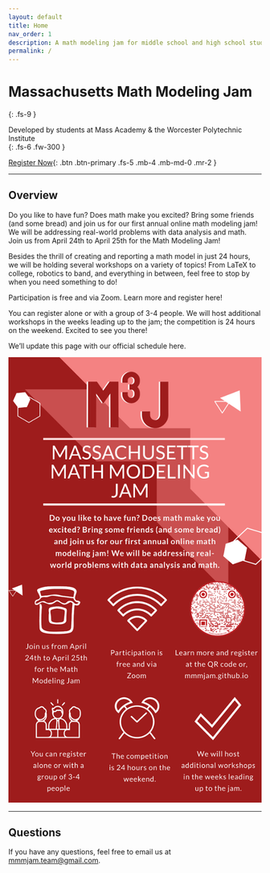 ```yaml
---
layout: default
title: Home
nav_order: 1
description: A math modeling jam for middle school and high school students in Massachusetts
permalink: /
---
```


# Massachusetts Math Modeling Jam
{: .fs-9 }

Developed by students at Mass Academy & the Worcester Polytechnic Institute<br>
{: .fs-6 .fw-300 }

[Register Now](http://wpi.qualtrics.com/jfe/form/SV_4JBDYhsAq8jDWzI){: .btn .btn-primary .fs-5 .mb-4 .mb-md-0 .mr-2 }

---

## Overview

Do you like to have fun? Does math make you excited? Bring some friends (and some bread) and join us for our first annual online math modeling jam! We will be addressing real-world problems with data analysis and math.
Join us from April 24th to April 25th for the Math Modeling Jam! 

Besides the thrill of creating and reporting a math model in just 24 hours, we will be holding several workshops on a variety of topics! From LaTeX to college, robotics to band, and everything in between, feel free to stop by when you need something to do! 

Participation is free and via Zoom. Learn more and register here! 

You can register alone or with a group of 3-4 people. We will host additional workshops in the weeks leading up to the jam; the competition is 24 hours on the weekend. Excited to see you there!

We’ll update this page with our official schedule here.

<img src = "/assets/images/poster.png" alt = "2021 MMMJ Poster" >

---

## Questions

If you have any questions, feel free to email us at [mmmjam.team@gmail.com](mailto:mmmjam.team@gmail.com).